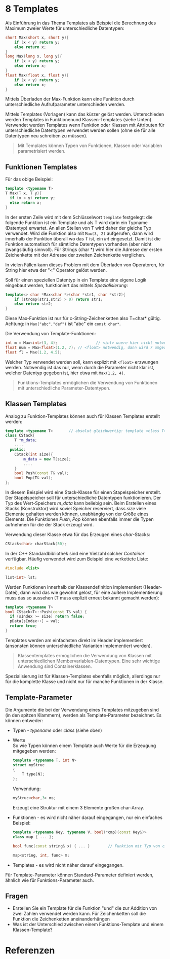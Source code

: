 # 8 Templates

Als Einführung in das Thema Templates als Beispiel die Berechnung des Maximum zweier Werte für unterschiedliche Datentypen:

```c++
short Max(short x, short y){
	if (x < y) return y;
	else return x;
}
long Max(long x, long y){
	if (x < y) return y;
	else return x;
}
float Max(float x, float y){
	if (x < y) return y;
	else return x;
} 
```

Mittels Überladen der Max-Funktion kann eine Funktion durch unterschiedliche Aufrufparameter unterschieden werden. 

Mittels Templates (Vorlagen) kann das kürzer gelöst werden. Unterschieden werden Templates in Funktionenund Klassen-Templates (siehe Unten). Verwendet werden Templates wenn Funktion oder Klassen mit Attributen für unterschiedliche Datentypen verwendet werden sollen (ohne sie für alle Datentypen neu schreiben zu müssen).

> Mit Templates können Typen von Funktionen, Klassen oder Variablen parametrisiert werden.

## Funktionen Templates

Für das obige Beispiel:

```c++
template <typename T>
T Max(T x, T y){
  if (x < y) return y;
  else return x;
}
```

In der ersten Zeile wird mit dem Schlüsselwort `template` festgelegt: die folgende Funktion ist ein Template und als T wird darin ein Typname (Datentyp) erwartet. An allen Stellen von T wird daher der gleiche Typ verwendet. Wird die Funktion also mit `Max(3, 2)` aufgerufen, dann wird innerhalb der Funktion überall wo das *T* ist, ein *int* eingesetzt. Damit ist die Funktion automatisch für sämtliche Datentypen vorhanden (aber nicht zwangsläufig sinnvoll). Für Strings (char *) wird hier die Adresse der ersten Zeichenkette mit der Adresse der zweiten Zeichenkette verglichen.

In vielen Fällen kann dieses Problem mit dem Überladen von Operatoren, für String hier etwa der "<" Operator gelöst werden.

Soll für einen speziellen Datentyp in ein Template eine eigene Logik eingebaut werden, funktioniert das mittels *Spezialisierung*:

```c++
template<> char *Max<char *>(char *str1, char *str2){
    if (strcmp(str1,str2) > 0) return str1;
    else return str2;
}
```

Diese Max-Funktion ist nur für c-String-Zeichenketten also T=char* gültig. Achtung: in `Max("abc","def")` ist "abc" ein `const char*`.

Die Verwendung von Template-Funktionen:

```c++
int m = Max<int>(3, 4);					// <int> waere hier nicht notwendig
float num = Max<float>(1.2, 7);	// <float> notwendig, dann wird 7 umgewandelt
float fl = Max(1.2, 4.5);
```

Welcher Typ verwendet werden soll, kann explizit mit `<float>` erzwungen werden. Notwendig ist das nur, wenn durch die Parameter nicht klar ist, welcher Datentyp gegeben ist, hier etwa mit `Max(1.2, 4)`.

> Funktions-Templates ermöglichen die Verwendung von Funktionen mit unterschiedliche Parameter-Datentypen.

## Klassen Templates

Analog zu Funktion-Templates können auch für Klassen Templates erstellt werden:

```c++
template <typename T> 		// absolut gleichwertig: template <class T>
class CStack{
    T *m_data;
    ....
  public:
    CStack(int size){
        m_data = new T[size];
        ....
    }
    bool Push(const T& val);
    bool Pop(T& val);
};
```

In diesem Beispiel wird eine Stack-Klasse für einen Stapelspeicher erstellt. Der Stapelspeicher soll für unterschiedliche Datentypen funktionieren. Der Typ des Wert-Speichers *m_data* kann beliebig sein. Beim Erstellen eines Stacks (Konstruktor) wird soviel Speicher reserviert, dass *size* viele Elemente gehalten werden können, unabhängig von der Größe eines Elements. Die Funktionen *Push*, *Pop* können ebenfalls immer die Typen aufnehmen für die der Stack erzeugt wird.

Verwendung dieser Klasse etwa für das Erzeugen eines *char*-Stacks:

```c++
CStack<char> charStack(50);
```

In der C++ Standardbibliothek sind eine Vielzahl solcher *Container* verfügbar. Häufig verwendet wird zum Beispiel eine verkettete Liste:

```c++
#include <list>

list<int> lst;
```

Werden Funktionen innerhalb der Klassendefinition implementiert (Header-Datei), dann wird das wie gewohnt gelöst, für eine äußere Implementierung muss das so aussehen (T muss explizit erneut bekannt gemacht werden):

```c++
template <typename T>
bool CStack<T>::Push(const T& val) {
  if (sIndex >= size) return false;
  pData[sIndex++] = val;
  return true;
}
```

Templates werden am einfachsten direkt im Header implementiert (ansonsten können unterschiedliche Varianten implementiert werden).

> Klassentemplates ermöglichen die Verwendung von Klassen mit unterschiedlichen Membervariablen-Datentypen. Eine sehr wichtige Anwendung sind Containerklassen.

Spezialisierung ist für Klassen-Templates ebenfalls möglich, allerdings nur für die komplette Klasse und nicht nur für manche Funktionen in der Klasse.

## Template-Parameter

Die Argumente die bei der Verwendung eines Templates mitzugeben sind (in den spitzen Klammern), werden als Template-Parameter bezeichnet. Es können entweder:

- Typen - *typename* oder *class* (siehe oben)

- Werte  
  So wie Typen können einem Template auch Werte für die Erzeugung mitgegeben werden:
  
  ```c++
  template <typename T, int N>
  struct myStruc
  {
      T type[N];
  };
  ```
  
  Verwendung:
  
  ```c++
  myStruc<char,3> ms;
  ```
  
  Erzeugt eine Struktur mit einem 3 Elemente großen char-Array.

- Funktionen - es wird nicht näher darauf eingegangen, nur ein einfaches Beispiel:

  ```c++
  template <typename Key, typename V, bool(*cmp)(const Key&)>
  class map { ... };
  
  bool func(const string& x) { ... }		// Funktion mit Typ von cmp
  
  map<string, int, func> m;
  ```

- Templates - es wird nicht näher darauf eingegangen.

Für Template-Parameter können Standard-Parameter definiert werden, ähnlich wie für Funktions-Parameter auch.

## Fragen

- Erstellen Sie ein Template für die Funktion "und" die zur Addition von zwei Zahlen verwendet werden kann. Für Zeichenketten soll die Funktion die Zeichenketten aneinanderhängen
- Was ist der Unterschied zwischen einem Funktions-Template und einem Klassen-Template?

# Referenzen